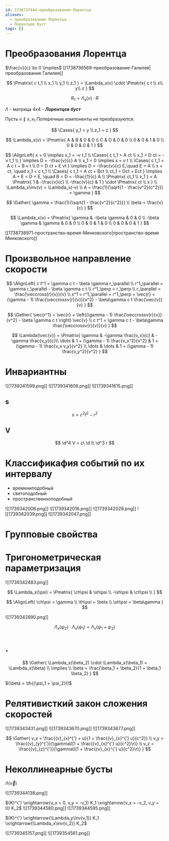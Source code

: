 ```yaml
---
id: 1738737444-преобразования-Лорентца
aliases:
  - преобразование Лорентца
  - Лорентцев буст
tags: []
---
```

# Преобразования Лорентца

$\frac{v}{c} \to 0 \implies$ [[1738736569-преобразование-Галилея|преобразование Галилея]]

$$
\Pmatrix{
c t_1 \\
x_1 \\
y_1 \\
z_1
} = \Lambda_x(v) \cdot \Pmatrix{
c t \\
x\\
y\\
z
}
$$

$$
R_1 = \Lambda_x(v) \cdot R
$$

$\Lambda$ - матрица 4x4 - **_Лорентцев буст_**

Пусть $v \parallel x, x_1$
Поперечные компоненты не преобразуются.

$$
\Cases{
y_1 = y \\
z_1 = z
}
$$

$$
\Lambda_x(v) = \Pmatrix{
A & B & 0 & 0 \\
C & D & 0 & 0 \\
0 & 0 & 1 & 0 \\
0 & 0 & 0 & 1
}
$$

$$
\AlignLeft{
x = 0 \implies x_1 = -v t_1 \\
\Cases{
c t_1 = A ct \\
x_1 = D ct = -v t_1 \\
} \implies D = -\frac{v}{c} A \\
x_1 = 0 \implies x = v t \\
\Cases{
c t_1 = A c t + B v t \\
0 = D ct + E vt
} \implies
D = -\frac{v}{c} E,\quad E = A \\
x = ct, \quad x_1 = c t_1 \\
\Cases{
c t_1 = A ct + Bct \\
ct_1 = Dct + Ect
} \implies A + E = D + E, \quad B = D = -\frac{1}{c} A \\
\Pmatrix{
ct_1 \\
x_1
} = A \Pmatrix{
1 & -\frac{v}{c} \\
-\frac{v}{c} & 1
} \cdot \Pmatrix{
ct \\
x
} \\
\Lambda_x\inv(v) = \Lambda_x(-v) \\
A = \frac{1}{\sqrt{1 - \frac{v^2}{c^2}}} = \gamma
}
$$

$$
\Gather{
\gamma = \frac{1}{\sqrt{1 - \frac{v^2}{c^2}}} \\
\beta = \frac{v}{c}
}
$$

$$
\Lambda_x(v) = \Pmatrix{
\gamma & -\beta \gamma & 0 & 0 \\
-\beta \gamma & \gamma & 0 & 0 \\
0 & 0 & 1 & 0 \\
0 & 0 & 0 & 1
}
$$

[[1738738971-пространство-время-Минковского|пространство-время Минковского]]

# Произвольное направление скорости

$$
\AlignLeft{
c t^1 = \gamma c t - \beta \gamma r_\parallel \\
r^1_\parallel = \gamma r_\parallel - \beta \gamma c t \\
r^1_\perp = r_\perp \\
r_\parallel = \frac{\veccross{r}{v}}{v} \\
x^1 = r^1_\parallel + r^1_\perp =
\vec{r} + (\gamma - 1) \frac{\veccrossv{r}{v}}{v^2} - \beta\gamma c t \frac{\vec{v}}{v}
}
$$

$$
\Gather{
\vec{r^1} = \vec{r} + \left((\gamma - 1) \frac{\veccrossv{r}{v}}{v^2} - \beta \gamma c t \right) \vec{v} \\
c t^1 = \gamma c t - \beta\gamma \frac{\veccrossv{r}{v}}{v}
}
$$

$$
\Lambda(\vec{v}) = \Pmatrix{
\gamma & -\gamma \frac{v_x}{c}  & -\gamma \frac{v_y}{c}\\
\dots & 1 + (\gamma - 1) \frac{v_x^2}{v^2} & 1 + (\gamma - 1) \frac{v_x v_y}{v^2} \\
\dots & \dots & 1 + (\gamma - 1) \frac{v_y^2}{v^2} 
}
$$

# Инвариантны

![[1739341599.png]]
![[1739341608.png]]
![[1739341615.png]]

## s

$$
s = c^2 t^2 - r^2
$$

## V

$$
\d^4 V = c\ \d t\ \d^3 r
$$

# Классификафия событий по их интервалу

- времениподобный
- светоподобный
- пространственноподобный

![[1739342006.png]]
![[1739342016.png]]
![[1739342029.png]]
![[1739342039.png]]
![[1739342047.png]]

# Групповые свойства

# Тригонометрическая параметризация

![[1739342483.png]]

$$
\Lambda_x(\psi) = \Pmatrix{
\ch\psi & \sh\psi \\
-\sh\psi & \ch\psi \\
}
$$

$$
\AlignLeft{
\ch\psi = \gamma \\
\th\psi = \beta \\
\sh\psi = \beta\gamma
}
$$

![[1739342890.png]]

$$
\Lambda_x(\psi_2) \cdot \Lambda_x(\psi_1) = \Lambda_x(\psi_1 + \psi_2)
$$

# .

$$
\Gather{
\Lambda_x(\beta_2) \cdot \Lambda_x(\beta_1) = \Lambda_x(\beta) \\
\implies \\
\beta = \frac{\beta_1 + \beta_2}{1 + \beta_1 \beta_2}
}
$$

$(\beta = \th{(\psi_1 + \psi_2}))$

# Релятивисткий закон сложения скоростей

![[1739343431.png]]
![[1739343670.png]]
![[1739343677.png]]

$$
\Gather{
v_x = \frac{{v}_{x}^{'} + u}{1 + \frac{{v}_{x}^{'} u}{c^2}} \\
v_y = \frac{{v}_{y}^{'}}{\gamma\l(1 + \frac{{v}_{x}^{'} u}{c^2}\r)} \\
v_z = \frac{{v}_{z}^{'}}{\gamma\l(1 + \frac{{v}_{x}^{'} u}{c^2}\r)}
}
$$

# Неколлинеарные бусты

$\Lambda(\vec{v})$

![[1739344138.png]]

${K}^{'} \xrightarrow{v_x = 0, v_y = -v_1} K_1 \xrightarrow{v_x = -v_2, v_y = 0} K_2$
![[1739344580.png]]
![[1739344595.png]]

${K}^{'} \xrightarrow{\Lambda_y\inv(v_1)} K_1 \xrightarrow{\Lambda_x\inv(v_2)} K_2$

![[1739345157.png]]
![[1739354561.png]]
